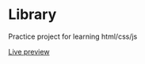 # Library
Practice project for learning html/css/js

[Live preview](https://shanej3.github.io/Library/)
